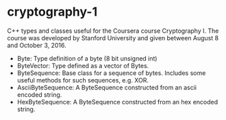 # cryptography-1
C++ types and classes useful for the Coursera course Cryptography I. The course was developed by Stanford University and given between August 8 and October 3, 2016.

* Byte: Type definition of a byte (8 bit unsigned int)
* ByteVector: Type defined as a vector of Bytes.
* ByteSequence: Base class for a sequence of bytes. Includes some useful methods for such sequences, e.g. XOR.
* AsciiByteSequence: A ByteSequence constructed from an ascii encoded string.
* HexByteSequence: A ByteSequence constructed from an hex encoded string.
